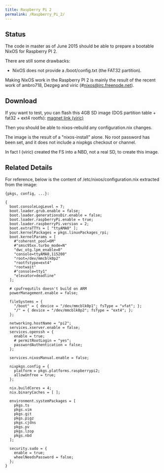 ```yaml
---
title: Raspberry Pi 2
permalink: /Raspberry_Pi_2/
---
```


Status
------

The code in master as of June 2015 should be able to prepare a bootable NixOS for Raspberry PI 2.

There are still some drawbacks:

-   NixOS does not provide a /boot/config.txt (the FAT32 partition).

Making NixOS work in the Raspberry PI 2 is mainly the result of the recent work of ambro718, Dezgeg and viric (\#nixos@irc.freenode.net).

Download
--------

If you want to test, you can flash this 4GB SD image (DOS partition table + fat32 + ext4 rootfs): [magnet link (viric)](magnet:?xt=urn:btih:0def3f6acb3bceddb22cb24098f58e40e2853ec2&dn=rpi2-nixos-4b09501f2-img.xz&tr=udp%3A%2F%2Fopen.demonii.com%3A1337&tr=udp%3A%2F%2Ftracker.openbittorrent.com%3A80)

Then you should be able to nixos-rebuild any configuration.nix changes.

The image is the result of a "nixos-install" alone. No root password has been set, and it does not include a nixpkgs checkout or channel.

In fact I (viric) created the FS into a NBD, not a real SD, to create this image.

Related Details
---------------

For reference, below is the content of /etc/nixos/configuration.nix extracted from the image:

    {pkgs, config, ...}:

    {
      boot.consoleLogLevel = 7;
      boot.loader.grub.enable = false;
      boot.loader.generationsDir.enable = false;
      boot.loader.raspberryPi.enable = true;
      boot.loader.raspberryPi.version = 2;
      boot.extraTTYs = [ "ttyAMA0" ];
      boot.kernelPackages = pkgs.linuxPackages_rpi;
      boot.kernelParams = [
        #"coherent_pool=6M"
        #"smsc95xx.turbo_mode=N"
        "dwc_otg.lpm_enable=0"
        "console=ttyAMA0,115200"
        "root=/dev/mmcblk0p2"
        "rootfstype=ext4"
        "rootwait"
        #"console=tty1"
        "elevator=deadline"
      ];

      # cpufrequtils doesn't build on ARM
      powerManagement.enable = false;

      fileSystems = {
        "/boot" = { device = "/dev/mmcblk0p1"; fsType = "vfat"; };
        "/" = { device = "/dev/mmcblk0p2"; fsType = "ext4"; };
      };

      networking.hostName = "pi2";
      services.xserver.enable = false;
      services.openssh = {
        enable = true;
        # permitRootLogin = "yes";
        passwordAuthentication = false;
      };

      services.nixosManual.enable = false;

      nixpkgs.config = {
        platform = pkgs.platforms.raspberrypi2;
        allowUnfree = true;
      };

      nix.buildCores = 4;
      nix.binaryCaches = [ ];

      environment.systemPackages = [
        pkgs.ts
        pkgs.vim
        pkgs.git
        pkgs.pigz
        pkgs.cjdns
        pkgs.pv
        pkgs.lzop
        pkgs.nbd
      ];

      security.sudo = {
        enable = true;
        wheelNeedsPassword = false;
      };
    }